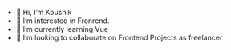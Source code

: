 - 👋 Hi, I’m Koushik
- 👀 I’m interested in Fronrend.
- 🌱 I’m currently learning Vue
- 💞️ I’m looking to collaborate on Frontend Projects as freelancer

<!---
koushik-dev/koushik-dev is a ✨ special ✨ repository because its `README.md` (this file) appears on your GitHub profile.
You can click the Preview link to take a look at your changes.
--->

